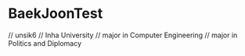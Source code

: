 # BaekJoonTest

// unsik6
// Inha University
// major in Computer Engineering
// major in Politics and Diplomacy

